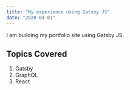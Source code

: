 ```yaml
---
title: "My experience using Gatsby JS"
date: "2020-04-01"
---
```


I am building my portfolio site using Gatsby JS.

## Topics Covered

1. Gatsby
2. GraphQL
3. React